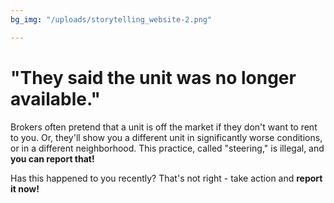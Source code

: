 ```yaml
---
bg_img: "/uploads/storytelling_website-2.png"

---
```

# "They said the unit was no longer available."

Brokers often pretend that a unit is off the market if they don't want to rent to you. Or, they'll show you a different unit in significantly worse conditions, or in a different neighborhood. This practice, called "steering," is illegal, and **you can report that!**

Has this happened to you recently? That's not right - take action and **report it now!**
